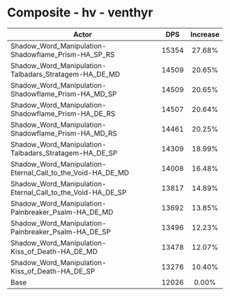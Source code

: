 # Composite - hv - venthyr
| Actor | DPS | Increase |
|---|:---:|:---:|
|Shadow_Word_Manipulation-Shadowflame_Prism-HA_SP_RS|15354|27.68%|
|Shadow_Word_Manipulation-Talbadars_Stratagem-HA_DE_MD|14509|20.65%|
|Shadow_Word_Manipulation-Shadowflame_Prism-HA_MD_SP|14509|20.65%|
|Shadow_Word_Manipulation-Shadowflame_Prism-HA_DE_RS|14507|20.64%|
|Shadow_Word_Manipulation-Shadowflame_Prism-HA_MD_RS|14461|20.25%|
|Shadow_Word_Manipulation-Talbadars_Stratagem-HA_DE_SP|14309|18.99%|
|Shadow_Word_Manipulation-Eternal_Call_to_the_Void-HA_DE_MD|14008|16.48%|
|Shadow_Word_Manipulation-Eternal_Call_to_the_Void-HA_DE_SP|13817|14.89%|
|Shadow_Word_Manipulation-Painbreaker_Psalm-HA_DE_MD|13692|13.85%|
|Shadow_Word_Manipulation-Painbreaker_Psalm-HA_DE_SP|13496|12.23%|
|Shadow_Word_Manipulation-Kiss_of_Death-HA_DE_MD|13478|12.07%|
|Shadow_Word_Manipulation-Kiss_of_Death-HA_DE_SP|13276|10.40%|
|Base|12026|0.00%|
